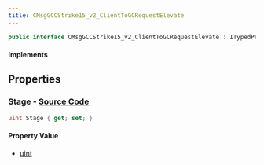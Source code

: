 ```yaml
---
title: CMsgGCCStrike15_v2_ClientToGCRequestElevate
---
```


```csharp
public interface CMsgGCCStrike15_v2_ClientToGCRequestElevate : ITypedProtobuf<CMsgGCCStrike15_v2_ClientToGCRequestElevate>, INativeHandle
```

#### Implements

## Properties

### **Stage** - [Source Code](https://github.com/swiftly-solution/swiftlys2/blob/main/managed/src/SwiftlyS2.Generated/Protobufs/Interfaces/CMsgGCCStrike15_v2_ClientToGCRequestElevate.cs#L13)

```csharp
uint Stage { get; set; }
```

#### Property Value

- [uint](https://learn.microsoft.com/dotnet/api/system.uint32)

